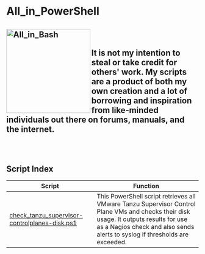 # All_in_PowerShell
<img width="220" alt="All_in_Bash" src="https://raw.githubusercontent.com/PowerShell/PowerShell/eb7d6c191d788e3bf66ed4229916df2a3f225d3d/assets/ps_black_64.svg" align=left> <br>
<br>
It is not my intention to steal or take credit for others' work. My scripts are a product of both my own creation and a lot of borrowing and inspiration from like-minded individuals out there on forums, manuals, and the internet.
<br>
<br>
<br>
---
## Script Index
Script | Function
-------|---------
[check_tanzu_supervisor-controlplanes-disk.ps1](https://github.com/rafaelurrutiasilva/All_in_PowerShell/blob/main/bin/check_tanzu_supervisor-controlplanes-disk.ps1)|This PowerShell script retrieves all VMware Tanzu Supervisor Control Plane VMs and checks their disk usage. It outputs results for use as a Nagios check and also sends alerts to syslog if thresholds are exceeded.
